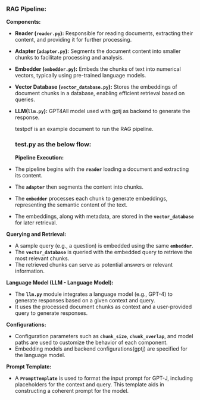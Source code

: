 ### RAG Pipeline:

**Components:**

- **Reader (`reader.py`):** Responsible for reading documents, extracting their content, and providing it for further processing.
- **Adapter (`adapter.py`):** Segments the document content into smaller chunks to facilitate processing and analysis.
- **Embedder (`embedder.py`):** Embeds the chunks of text into numerical vectors, typically using pre-trained language models.
- **Vector Database (`vector_database.py`):** Stores the embeddings of document chunks in a database, enabling efficient retrieval based on queries.
- **LLM(`llm.py`):** GPT4All model used with gptj as backend to generate the response.

  testpdf is an example document to run the RAG pipeline.

  ### test.py as the below flow:
  **Pipeline Execution:**

- The pipeline begins with the **`reader`** loading a document and extracting its content.
- The **`adapter`** then segments the content into chunks.
- The **`embedder`** processes each chunk to generate embeddings, representing the semantic content of the text.
- The embeddings, along with metadata, are stored in the **`vector_database`** for later retrieval.

**Querying and Retrieval:**

- A sample query (e.g., a question) is embedded using the same **`embedder`**.
- The **`vector_database`** is queried with the embedded query to retrieve the most relevant chunks.
- The retrieved chunks can serve as potential answers or relevant information.

**Language Model (LLM - Language Model):**

- The **`llm.py`** module integrates a language model (e.g., GPT-4) to generate responses based on a given context and query.
- It uses the processed document chunks as context and a user-provided query to generate responses.

**Configurations:**

- Configuration parameters such as **`chunk_size`**, **`chunk_overlap`**, and model paths are used to customize the behavior of each component.
- Embedding models and backend configurations(gptj) are specified for the language model.

**Prompt Template:**

- A **`PromptTemplate`** is used to format the input prompt for GPT-J, including placeholders for the context and query. This template aids in constructing a coherent prompt for the model.
  
